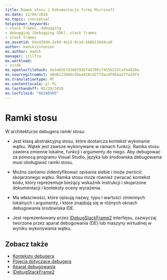 ```yaml
---
title: Ramek stosu | Dokumentacja firmy Microsoft
ms.date: 11/04/2016
ms.topic: conceptual
helpviewer_keywords:
- stack frames, debugging
- debugging [Debugging SDK], stack frames
- stack frames
ms.assetid: b5e439d4-1e9d-4e13-9cad-bb8b136d4ca8
author: madskristensen
ms.author: madsk
manager: jillfra
ms.workload:
- vssdk
ms.openlocfilehash: de3a0267d366f926fa5705c7455b237cafe4820a
ms.sourcegitcommit: 40d612240dc5bea418cd27fdacdf85ea177e2df3
ms.translationtype: MT
ms.contentlocale: pl-PL
ms.lasthandoff: 05/29/2019
ms.locfileid: "66348505"
---
```

# <a name="stack-frames"></a>Ramki stosu
W architekturze debugera *ramki stosu*:

- Jest klasą abstrakcyjną stosu, które dostarcza kontekst wykonanie wątku. Wątek jest zawsze wykonywane w ramach funkcji. Ramka stosu zawiera zmienne lokalne, funkcji i argumenty do niego. Aby debugować za pomocą programu Visual Studio, języka lub środowiska debugowania musi obsługiwać ramki stosu.

- Można zarówno zidentyfikować opisania siebie i może zwrócić skojarzonego wątku. Ramka stosu może również zwracać kontekst kodu, który reprezentuje bieżący wskaźnik instrukcji i skojarzone dokumentacji i konteksty oceny wyrażenia.

- Ma właściwości, które opisują nazwy, typu i wartości zmiennych lokalnych i argumenty, i które znajdują się w różnych oknach debugowania środowiska IDE.

- Jest reprezentowany przez [IDebugStackFrame2](../../extensibility/debugger/reference/idebugstackframe2.md) interfejsu, zazwyczaj tworzone przez aparat debugowania (DE) lub maszyny wirtualnej w wyniku wykonywania wątku.

## <a name="see-also"></a>Zobacz także
- [Konteksty debugera](../../extensibility/debugger/debugger-contexts.md)
- [Pojęcia dotyczące debugera](../../extensibility/debugger/debugger-concepts.md)
- [Aparat debugowania](../../extensibility/debugger/debug-engine.md)
- [IDebugStackFrame2](../../extensibility/debugger/reference/idebugstackframe2.md)